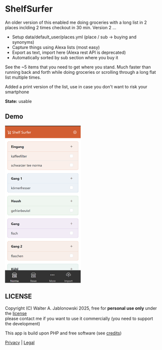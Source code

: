 # ShelfSurfer

An older version of this enabled me doing groceries with a long list in 2 places inclding 2 times checkout in 30 min. Version 2 ...

- Setup data/default_user/places.yml (place / sub -> buying and synonyms)
- Capture things using Alexa lists (most easy)
- Export as text, import here (Alexa rest API is deprecated)
- Automatically sorted by sub section where you buy it

See the ~5 items that you need to get where you stand. Much faster than running back and forth while doing groceries or scrolling through a long flat list multiple times.

Added a print version of the list, use in case you don't want to risk your smartphone

**State:** usable


## Demo

<img src="misc/img.png" alt="alt text" width="250">


LICENSE
----------------------------------------------------------

Copyright (C) Walter A. Jablonowski 2025, free for **personal use only** under the [license](LICENSE) \
please contact me if you want to use it commercially (you need to support the development)

This app is build upon PHP and free software (see [credits](credits.md))

[Privacy](https://walter-a-jablonowski.github.io/privacy.html) | [Legal](https://walter-a-jablonowski.github.io/imprint.html)
